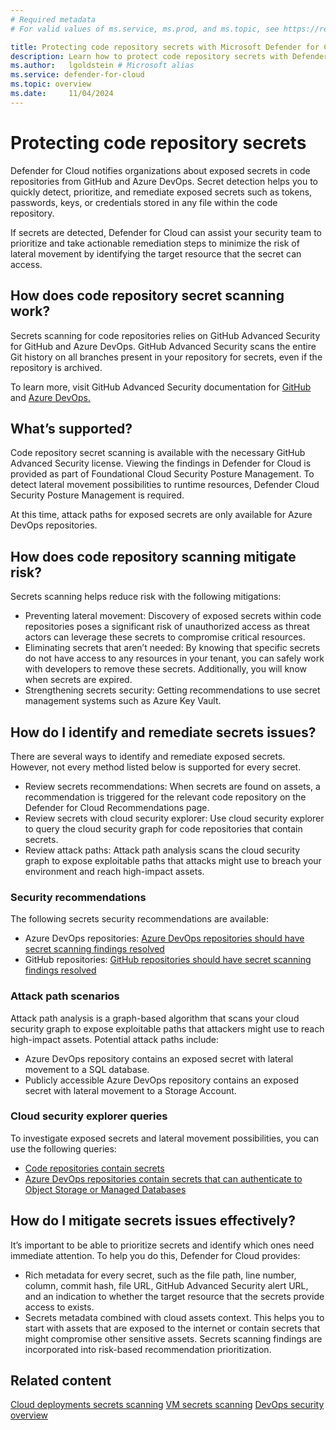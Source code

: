 ```yaml
---
# Required metadata
# For valid values of ms.service, ms.prod, and ms.topic, see https://review.learn.microsoft.com/en-us/help/platform/metadata-taxonomies?branch=main

title: Protecting code repository secrets with Microsoft Defender for Cloud
description: Learn how to protect code repository secrets with Defender for Cloud's secret detections.
ms.author:   lgoldstein # Microsoft alias
ms.service: defender-for-cloud
ms.topic: overview
ms.date:     11/04/2024
---
```



# Protecting code repository secrets 

Defender for Cloud notifies organizations about exposed secrets in code repositories from GitHub and Azure DevOps. Secret detection helps you to quickly detect, prioritize, and remediate exposed secrets such as tokens, passwords, keys, or credentials stored in any file within the code repository. 

If secrets are detected, Defender for Cloud can assist your security team to prioritize and take actionable remediation steps to minimize the risk of lateral movement by identifying the target resource that the secret can access. 

## How does code repository secret scanning work?

Secrets scanning for code repositories relies on GitHub Advanced Security for GitHub and Azure DevOps. GitHub Advanced Security scans the entire Git history on all branches present in your repository for secrets, even if the repository is archived. 

To learn more, visit GitHub Advanced Security documentation for [GitHub](https://docs.github.com/enterprise-cloud@latest/code-security/secret-scanning/introduction/about-secret-scanning) and [Azure DevOps.](/azure/devops/repos/security/github-advanced-security-secret-scanning)  

## What’s supported?

Code repository secret scanning is available with the necessary GitHub Advanced Security license. Viewing the findings in Defender for Cloud is provided as part of Foundational Cloud Security Posture Management. To detect lateral movement possibilities to runtime resources, Defender Cloud Security Posture Management is required.  

At this time, attack paths for exposed secrets are only available for Azure DevOps repositories.  

## How does code repository scanning mitigate risk?

Secrets scanning helps reduce risk with the following mitigations: 
- Preventing lateral movement: Discovery of exposed secrets within code repositories poses a significant risk of unauthorized access as threat actors can leverage these secrets to compromise critical resources. 
- Eliminating secrets that aren’t needed: By knowing that specific secrets do not have access to any resources in your tenant, you can safely work with developers to remove these secrets. Additionally, you will know when secrets are expired. 
- Strengthening secrets security: Getting recommendations to use secret management systems such as Azure Key Vault. 

## How do I identify and remediate secrets issues?

There are several ways to identify and remediate exposed secrets. However, not every method listed below is supported for every secret. 
- Review secrets recommendations: When secrets are found on assets, a recommendation is triggered for the relevant code repository on the Defender for Cloud Recommendations page.  
- Review secrets with cloud security explorer: Use cloud security explorer to query the cloud security graph for code repositories that contain secrets.  
- Review attack paths: Attack path analysis scans the cloud security graph to expose exploitable paths that attacks might use to breach your environment and reach high-impact assets.  

### Security recommendations

The following secrets security recommendations are available: 

- Azure DevOps repositories: [Azure DevOps repositories should have secret scanning findings resolved](https://portal.azure.com/#view/Microsoft_Azure_Security/GenericRecommendationDetailsWithRulesBlade/assessmentKey/b5ef903f-8655-473b-9784-4f749eeb25c6) 
- GitHub repositories: [GitHub repositories should have secret scanning findings resolved](https://portal.azure.com/#view/Microsoft_Azure_Security/GenericRecommendationDetailsWithRulesBlade/assessmentKey/dd98425c-1407-40cc-8a2c-da5d0a2f80da) 

### Attack path scenarios

Attack path analysis is a graph-based algorithm that scans your cloud security graph to expose exploitable paths that attackers might use to reach high-impact assets. Potential attack paths include: 
- Azure DevOps repository contains an exposed secret with lateral movement to a SQL database. 
- Publicly accessible Azure DevOps repository contains an exposed secret with lateral movement to a Storage Account.  

### Cloud security explorer queries

To investigate exposed secrets and lateral movement possibilities, you can use the following queries:  

- [Code repositories contain secrets](https://portal.azure.com/#view/Microsoft_Azure_Security/SecurityGraph.ReactView/query/%7B%22type%22%3A%22securitygraphquery%22%2C%22version%22%3A2%2C%22properties%22%3A%7B%22source%22%3A%7B%22type%22%3A%22datasource%22%2C%22properties%22%3A%7B%22sources%22%3A%5B%7B%22type%22%3A%22family%22%2C%22properties%22%3A%7B%22source%22%3A%22code_repository%22%7D%7D%5D%2C%22conditions%22%3A%7B%22type%22%3A%22conditiongroup%22%2C%22properties%22%3A%7B%22operator%22%3A%22and%22%2C%22conditions%22%3A%5B%7B%22type%22%3A%22connection%22%2C%22properties%22%3A%7B%22name%22%3A%22contains%22%2C%22direction%22%3A%22outgoing%22%2C%22target%22%3A%7B%22type%22%3A%22datasource%22%2C%22properties%22%3A%7B%22sources%22%3A%5B%7B%22type%22%3A%22family%22%2C%22properties%22%3A%7B%22source%22%3A%22connection_string%22%7D%7D%2C%7B%22type%22%3A%22family%22%2C%22properties%22%3A%7B%22source%22%3A%22key%22%7D%7D%2C%7B%22type%22%3A%22family%22%2C%22properties%22%3A%7B%22source%22%3A%22sas_token%22%7D%7D%5D%7D%7D%7D%7D%5D%7D%7D%7D%7D%7D%7D) 
- [Azure DevOps repositories contain secrets that can authenticate to Object Storage or Managed Databases](https://portal.azure.com/#view/Microsoft_Azure_Security/SecurityGraph.ReactView/query/%7B%22type%22%3A%22securitygraphquery%22%2C%22version%22%3A2%2C%22properties%22%3A%7B%22source%22%3A%7B%22type%22%3A%22datasource%22%2C%22properties%22%3A%7B%22sources%22%3A%5B%7B%22type%22%3A%22entity%22%2C%22properties%22%3A%7B%22source%22%3A%22azuredevopsrepository%22%7D%7D%5D%2C%22conditions%22%3A%7B%22type%22%3A%22conditiongroup%22%2C%22properties%22%3A%7B%22operator%22%3A%22and%22%2C%22conditions%22%3A%5B%7B%22type%22%3A%22connection%22%2C%22properties%22%3A%7B%22name%22%3A%22contains%22%2C%22direction%22%3A%22outgoing%22%2C%22target%22%3A%7B%22type%22%3A%22datasource%22%2C%22properties%22%3A%7B%22sources%22%3A%5B%7B%22type%22%3A%22family%22%2C%22properties%22%3A%7B%22source%22%3A%22connection_string%22%7D%7D%2C%7B%22type%22%3A%22family%22%2C%22properties%22%3A%7B%22source%22%3A%22sas_token%22%7D%7D%5D%2C%22conditions%22%3A%7B%22type%22%3A%22conditiongroup%22%2C%22properties%22%3A%7B%22operator%22%3A%22and%22%2C%22conditions%22%3A%5B%7B%22type%22%3A%22connection%22%2C%22properties%22%3A%7B%22name%22%3A%22can%20authenticate%20to%22%2C%22direction%22%3A%22outgoing%22%2C%22target%22%3A%7B%22type%22%3A%22datasource%22%2C%22properties%22%3A%7B%22sources%22%3A%5B%7B%22type%22%3A%22family%22%2C%22properties%22%3A%7B%22source%22%3A%22managed_database%22%7D%7D%2C%7B%22type%22%3A%22family%22%2C%22properties%22%3A%7B%22source%22%3A%22object_storage%22%7D%7D%5D%7D%7D%7D%7D%5D%7D%7D%7D%7D%7D%7D%5D%7D%7D%7D%7D%7D%7D) 


## How do I mitigate secrets issues effectively?

It’s important to be able to prioritize secrets and identify which ones need immediate attention. To help you do this, Defender for Cloud provides: 

- Rich metadata for every secret, such as the file path, line number, column, commit hash, file URL, GitHub Advanced Security alert URL, and an indication to whether the target resource that the secrets provide access to exists. 
- Secrets metadata combined with cloud assets context. This helps you to start with assets that are exposed to the internet or contain secrets that might compromise other sensitive assets. Secrets scanning findings are incorporated into risk-based recommendation prioritization. 

## Related content
[Cloud deployments secrets scanning](secrets-scanning-cloud-deployment.md)
[VM secrets scanning](secrets-scanning-servers.md)
[DevOps security overview](defender-for-devops-introduction.md)